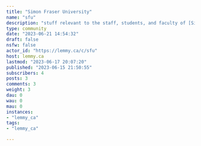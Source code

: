 ```yaml
---
title: "Simon Fraser University" 
name: "sfu"
description: "stuff relevant to the staff, students, and faculty of [Simon Fraser University](https://www.sfu.ca/).- Please adhere to the lemmy.ca code of conduct as described on the main page sidebar.- Beyond that, focus discussion on matters relevant to the SFU community.**Other SFU communities**- [Discord!](https://discord.gg/ZyEWFC4)- [Reddit!](https://www.reddit.com/r/simonfraser)**Student Resources**- [SFU on the Web](https://www.sfu.ca)- [SFU on the Birdsite](https://twitter.com/SFU)- [Alerts and Campus Updates](https://www.sfu.ca/campuses/alerts.html)- [Campus Webcams](https://www.sfu.ca/information-systems/services/webcam/live-burnaby-campus-webcams.html)- [Health & Counselling](https://www.sfu.ca/students/health/contact-us.html)- [Registrar](https://www.sfu.ca/students/contact/ris.html)- [Campus Computer Labs](https://www.sfu.ca/information-systems/services/computer-labs.html)**SFU on the Fediverse**- [SFU Science](https://mstdn.science/@sfuscience)"
type: community
date: "2023-06-21 14:54:32"
draft: false
nsfw: false
actor_id: "https://lemmy.ca/c/sfu"
host: lemmy.ca
lastmod: "2023-06-17 20:07:20"
published: "2023-06-15 21:50:55"
subscribers: 4
posts: 3
comments: 3
weight: 3
dau: 0
wau: 0
mau: 0
instances:
- "lemmy_ca"
tags: 
- "lemmy_ca"

---
```

